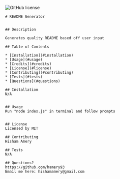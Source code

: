 ![GitHub license](https://img.shields.io/badge/license-MIT-red.svg)
        


    # README Generator


    ## Description 

    Generates quality README based off user input

    ## Table of Contents

    * [Installation](#installation)
    * [Usage](#usage)
    * [Credits](#credits)
    * [License](#license)
    * [Contributing](#contributing)
    * [Tests](#tests)
    * [Questions](#questions) 
    
    ## Installation
    N/A


    ## Usage 
    Run "node index.js" in terminal and follow prompts

    
    ## License
    Licensed by MIT
    
    ## Contributing
    Hisham Amery

    ## Tests
    N/A
    
    ## Questions?
    https://github.com/hamery93
    Email me here: hishamamery@gmail.com
    